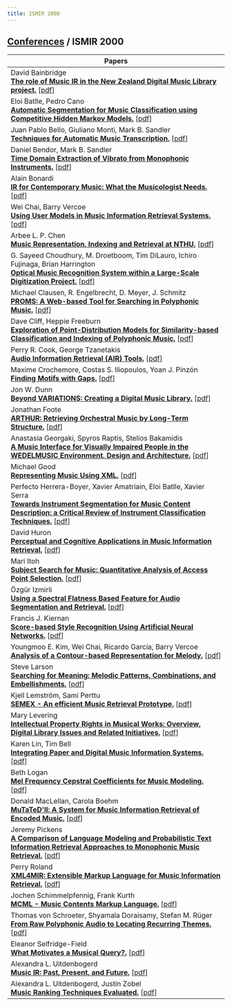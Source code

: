 ```yaml
---
title: ISMIR 2000
---
```


## [Conferences](/conferences) / ISMIR 2000

| Papers |
| --- |
|David Bainbridge<br>**[The role of Music IR in the New Zealand Digital Music Library project.](https://doi.org/10.5281/zenodo.1416260)** [[pdf](https://zenodo.org/record/1416260/files/Bainbridge00.pdf)]|
|Eloi Batlle, Pedro Cano<br>**[Automatic Segmentation for Music Classification using Competitive Hidden Markov Models.](https://doi.org/10.5281/zenodo.1416764)** [[pdf](https://zenodo.org/record/1416764/files/BatlleC00.pdf)]|
|Juan Pablo Bello, Giuliano Monti, Mark B. Sandler<br>**[Techniques for Automatic Music Transcription.](https://doi.org/10.5281/zenodo.1414872)** [[pdf](https://zenodo.org/record/1414872/files/BelloMS00.pdf)]|
|Daniel Bendor, Mark B. Sandler<br>**[Time Domain Extraction of Vibrato from Monophonic Instruments.](https://doi.org/10.5281/zenodo.1416810)** [[pdf](https://zenodo.org/record/1416810/files/BendorS00.pdf)]|
|Alain Bonardi<br>**[IR for Contemporary Music: What the Musicologist Needs.](https://doi.org/10.5281/zenodo.1415912)** [[pdf](https://zenodo.org/record/1415912/files/Bonardi00.pdf)]|
|Wei Chai, Barry Vercoe<br>**[Using User Models in Music Information Retrieval Systems.](https://doi.org/10.5281/zenodo.1415898)** [[pdf](https://zenodo.org/record/1415898/files/ChaiV00.pdf)]|
|Arbee L. P. Chen<br>**[Music Representation, Indexing and Retrieval at NTHU.](https://doi.org/10.5281/zenodo.1417981)** [[pdf](https://zenodo.org/record/1417981/files/Chen00.pdf)]|
|G. Sayeed Choudhury, M. Droetboom, Tim DiLauro, Ichiro Fujinaga, Brian Harrington<br>**[Optical Music Recognition System within a Large-Scale Digitization Project.](https://doi.org/10.5281/zenodo.1415730)** [[pdf](https://zenodo.org/record/1415730/files/ChoudhuryDDFH00.pdf)]|
|Michael Clausen, R. Engelbrecht, D. Meyer, J. Schmitz<br>**[PROMS: A Web-based Tool for Searching in Polyphonic Music.](https://doi.org/10.5281/zenodo.1417139)** [[pdf](https://zenodo.org/record/1417139/files/ClausenEMS00.pdf)]|
|Dave Cliff, Heppie Freeburn<br>**[Exploration of Point-Distribution Models for Similarity-based Classification and Indexing of Polyphonic Music.](https://doi.org/10.5281/zenodo.1416572)** [[pdf](https://zenodo.org/record/1416572/files/CliffF00.pdf)]|
|Perry R. Cook, George Tzanetakis<br>**[Audio Information Retrieval (AIR) Tools.](https://doi.org/10.5281/zenodo.1416716)** [[pdf](https://zenodo.org/record/1416716/files/CookT00.pdf)]|
|Maxime Crochemore, Costas S. Iliopoulos, Yoan J. Pinzón<br>**[Finding Motifs with Gaps.](https://doi.org/10.5281/zenodo.1415986)** [[pdf](https://zenodo.org/record/1415986/files/CrochemoreIP00.pdf)]|
|Jon W. Dunn<br>**[Beyond VARIATIONS: Creating a Digital Music Library.](https://doi.org/10.5281/zenodo.1415148)** [[pdf](https://zenodo.org/record/1415148/files/Dunn00.pdf)]|
|Jonathan Foote<br>**[ARTHUR: Retrieving Orchestral Music by Long-Term Structure.](https://doi.org/10.5281/zenodo.1416644)** [[pdf](https://zenodo.org/record/1416644/files/Foote00.pdf)]|
|Anastasia Georgaki, Spyros Raptis, Stelios Bakamidis<br>**[A Music Interface for Visually Impaired People in the WEDELMUSIC Environment. Design and Architecture.](https://doi.org/10.5281/zenodo.1417291)** [[pdf](https://zenodo.org/record/1417291/files/GeorgakiRB00.pdf)]|
|Michael Good<br>**[Representing Music Using XML.](https://doi.org/10.5281/zenodo.1415032)** [[pdf](https://zenodo.org/record/1415032/files/Good00.pdf)]|
|Perfecto Herrera-Boyer, Xavier Amatriain, Eloi Batlle, Xavier Serra<br>**[Towards Instrument Segmentation for Music Content Description: a Critical Review of Instrument Classification Techniques.](https://doi.org/10.5281/zenodo.1416768)** [[pdf](https://zenodo.org/record/1416768/files/Herrera-BoyerABS00.pdf)]|
|David Huron<br>**[Perceptual and Cognitive Applications in Music Information Retrieval.](https://doi.org/10.5281/zenodo.1414794)** [[pdf](https://zenodo.org/record/1414794/files/Huron00.pdf)]|
|Mari Itoh<br>**[Subject Search for Music: Quantitative Analysis of Access Point Selection.](https://doi.org/10.5281/zenodo.1414950)** [[pdf](https://zenodo.org/record/1414950/files/Itoh00.pdf)]|
|Özgür Izmirli<br>**[Using a Spectral Flatness Based Feature for Audio Segmentation and Retrieval.](https://doi.org/10.5281/zenodo.1416438)** [[pdf](https://zenodo.org/record/1416438/files/Izmirli00.pdf)]|
|Francis J. Kiernan<br>**[Score-based Style Recognition Using Artificial Neural Networks.](https://doi.org/10.5281/zenodo.1416626)** [[pdf](https://zenodo.org/record/1416626/files/Kiernan00.pdf)]|
|Youngmoo E. Kim, Wei Chai, Ricardo García, Barry Vercoe<br>**[Analysis of a Contour-based Representation for Melody.](https://doi.org/10.5281/zenodo.1416760)** [[pdf](https://zenodo.org/record/1416760/files/KimCGV00.pdf)]|
|Steve Larson<br>**[Searching for Meaning: Melodic Patterns, Combinations, and Embellishments.](https://doi.org/10.5281/zenodo.1415738)** [[pdf](https://zenodo.org/record/1415738/files/Larson00.pdf)]|
|Kjell Lemström, Sami Perttu<br>**[SEMEX - An efficient Music Retrieval Prototype.](https://doi.org/10.5281/zenodo.1415908)** [[pdf](https://zenodo.org/record/1415908/files/LemstromP00.pdf)]|
|Mary Levering<br>**[Intellectual Property Rights in Musical Works: Overview, Digital Library Issues and Related Initiatives.](https://doi.org/10.5281/zenodo.1416786)** [[pdf](https://zenodo.org/record/1416786/files/Levering00.pdf)]|
|Karen Lin, Tim Bell<br>**[Integrating Paper and Digital Music Information Systems.](https://doi.org/10.5281/zenodo.1416544)** [[pdf](https://zenodo.org/record/1416544/files/LinB00.pdf)]|
|Beth Logan<br>**[Mel Frequency Cepstral Coefficients for Music Modeling.](https://doi.org/10.5281/zenodo.1416444)** [[pdf](https://zenodo.org/record/1416444/files/Logan00.pdf)]|
|Donald MacLellan, Carola Boehm<br>**[MuTaTeD'll: A System for Music Information Retrieval of Encoded Music.](https://doi.org/10.5281/zenodo.1417755)** [[pdf](https://zenodo.org/record/1417755/files/MacLellanB00.pdf)]|
|Jeremy Pickens<br>**[A Comparison of Language Modeling and Probabilistic Text Information Retrieval Approaches to Monophonic Music Retrieval.](https://doi.org/10.5281/zenodo.1415100)** [[pdf](https://zenodo.org/record/1415100/files/Pickens00.pdf)]|
|Perry Roland<br>**[XML4MIR: Extensible Markup Language for Music Information Retrieval.](https://doi.org/10.5281/zenodo.1417167)** [[pdf](https://zenodo.org/record/1417167/files/Roland00.pdf)]|
|Jochen Schimmelpfennig, Frank Kurth<br>**[MCML - Music Contents Markup Language.](https://doi.org/10.5281/zenodo.1415526)** [[pdf](https://zenodo.org/record/1415526/files/SchimmelpfennigK00.pdf)]|
|Thomas von Schroeter, Shyamala Doraisamy, Stefan M. Rüger<br>**[From Raw Polyphonic Audio to Locating Recurring Themes.](https://doi.org/10.5281/zenodo.1416124)** [[pdf](https://zenodo.org/record/1416124/files/SchroeterDR00.pdf)]|
|Eleanor Selfridge-Field<br>**[What Motivates a Musical Query?.](https://doi.org/10.5281/zenodo.1415970)** [[pdf](https://zenodo.org/record/1415970/files/Selfridge-Field00.pdf)]|
|Alexandra L. Uitdenbogerd<br>**[Music IR: Past, Present, and Future.](https://doi.org/10.5281/zenodo.1417545)** [[pdf](https://zenodo.org/record/1417545/files/Uitdenbogerd00.pdf)]|
|Alexandra L. Uitdenbogerd, Justin Zobel<br>**[Music Ranking Techniques Evaluated.](https://doi.org/10.5281/zenodo.1414990)** [[pdf](https://zenodo.org/record/1414990/files/UitdenbogerdZ00.pdf)]|